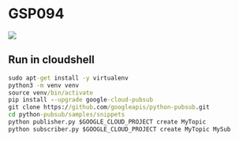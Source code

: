 # GSP094 
[![](https://api.pointscounter.me/servers/img/subscribe)](https://www.youtube.com/@CloudHustlers)
## Run in cloudshell
```cmd
sudo apt-get install -y virtualenv
python3 -m venv venv
source venv/bin/activate
pip install --upgrade google-cloud-pubsub
git clone https://github.com/googleapis/python-pubsub.git
cd python-pubsub/samples/snippets
python publisher.py $GOOGLE_CLOUD_PROJECT create MyTopic
python subscriber.py $GOOGLE_CLOUD_PROJECT create MyTopic MySub
```
